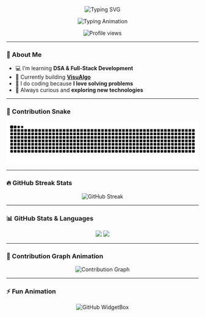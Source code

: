 <p align="center">
  <img src="https://readme-typing-svg.herokuapp.com?font=Fira+Code&size=30&duration=3000&pause=1000&color=00C7FF&center=true&vCenter=true&width=600&lines=🌌+I'm+Om+Kadam+🌌" alt="Typing SVG" />
</p>

<p align="center">
  <img src="https://readme-typing-svg.herokuapp.com?font=Fira+Code&size=24&pause=1000&color=00F7F7&center=true&vCenter=true&width=500&lines=Passionate+Coder;Loves+Problem+Solving;Building+VisuAlgo;Always+Learning+New+Things" alt="Typing Animation" />
</p>

<p align="center">
  <img src="https://komarev.com/ghpvc/?username=OmKadam989&label=👀%20Profile%20Views&color=ff69b4&style=for-the-badge" alt="Profile views" />
</p>

---

### 🚀 About Me  
- 💻 I’m learning **DSA & Full-Stack Development**  
- 🎯 Currently building **[VisuAlgo](https://github.com/OmKadam989/VisuAlgo)**  
- 🧩 I do coding because **I love solving problems**  
- 🌱 Always curious and **exploring new technologies**  

---

### 🐍 Contribution Snake  
![Snake animation](https://raw.githubusercontent.com/OmKadam989/OmKadam989/output/snake.svg)

---

### 🔥 GitHub Streak Stats  
<p align="center">
  <img src="https://github-readme-streak-stats.herokuapp.com?user=OmKadam989&theme=radical&hide_border=true&background=00000000&fire=FF69B4&ring=FFD700&currStreakLabel=00F7F7&sideNums=00F7F7&currStreakNum=FF69B4&dates=AAAAAA" alt="GitHub Streak" />
</p>

---

### 📊 GitHub Stats & Languages  
<p align="center">
  <img src="https://github-readme-stats.vercel.app/api?username=OmKadam989&show_icons=true&theme=radical&hide_border=true&count_private=true" height="165" />
  <img src="https://github-readme-stats.vercel.app/api/top-langs/?username=OmKadam989&layout=compact&theme=radical&hide_border=true" height="165" />
</p>

---

### 🌈 Contribution Graph Animation  
<p align="center">
  <img src="https://github-readme-activity-graph.vercel.app/graph?username=OmKadam989&theme=react-dark&bg_color=000000&color=00F7F7&line=FF69B4&point=FFD700&hide_border=true" alt="Contribution Graph" />
</p>

---

### ⚡ Fun Animation  
<p align="center">
  <img src="https://github-widgetbox.vercel.app/api/profile?username=OmKadam989&theme=radical&data=followers,repositories,stars,commits" alt="GitHub WidgetBox" />
</p>
